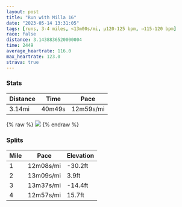 ```yaml
---
layout: post
title: "Run with Milla 16"
date: "2023-05-14 13:31:05"
tags: [runs, 3-4 miles, <13m00s/mi, μ120-125 bpm, →115-120 bpm]
race: false
distance: 3.1438836520000004
time: 2449
average_heartrate: 116.0
max_heartrate: 123.0
strava: true
---
```


### Stats

| Distance | Time | Pace |
|----------|------|------|
|3.14mi|40m49s|12m59s/mi|

{% raw %}
<img src='https://maps.googleapis.com/maps/api/staticmap?maptype=roadmap&path=enc:g~vwFhotbMU^KFWDc@`@a@f@MH[`@y@~A]rAMXOREZSd@]pABb@PJQMI?GD[bADZXTvChB\NZTbAh@p@d@FJTHZXXJxAfAb@Tx@TRl@NTJDVJv@HjAZXJ~@T`A\f@LvAd@hAXj@TH?ZJCZY~@W`AUf@IZ_@fA?RDDT?TSr@cCF_@JYLOZeADGJCXNh@JBDFv@RPbBb@^NP@ZLBD@^E~AD|AVVTGF[A{@DoAAa@Jm@FuA@i@Fi@?e@i@C?EQEYA@DGEYC[RMXOJU@q@]OOiAU]@UHIzAQVYtAo@`BU`@YJI?EIDUt@}Bx@aDNYLI@D[`AMXy@jCo@hBBLBB@?@EEI?GNy@Rs@fAuCFc@sAUcBi@uBi@a@Q_ASqAe@q@O]O]IUOQ_@QQ[Q[IUQs@_@k@c@UKc@[g@YqBuAuAq@sDeCi@YUU{@m@S]m@a@SYk@Dk@GSVYdAIHW|@Kj@q@lBENKJQl@Wh@CPPHJ?VLD{@ZqB?MF[La@NQFEVe@La@V{B@YBCFDh@BZJ`@ZhAh@h@d@?HP\\Tb@N^TvBvAz@r@?C[I}AgAe@Wg@_@qAu@OOu@g@C@B@R@rAbARJ&key=AIzaSyC1MId7bFpkLXNAaYhBSTb8jLyiSqzbDtM&size=800x800&markers=color:yellow|label:S|40.75508,-74.00197&markers=color:green|label:F|40.757180000000005,-74.00520000000012'>
{% endraw %}

### Splits

| Mile | Pace | Elevation |
|------|------|-----------|
|1|12m08s/mi|-30.2ft|
|2|13m09s/mi|3.9ft|
|3|13m37s/mi|-14.4ft|
|4|12m57s/mi|15.7ft|
